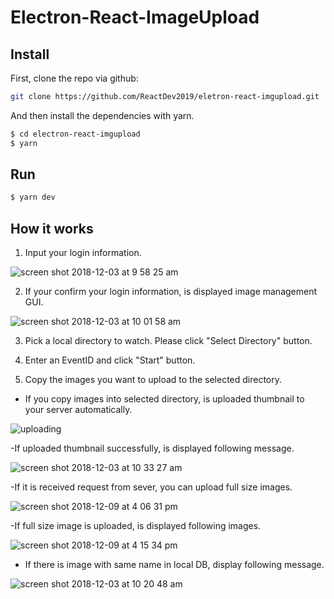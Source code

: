 # Electron-React-ImageUpload


## Install


First, clone the repo via github:

```bash
git clone https://github.com/ReactDev2019/eletron-react-imgupload.git
```

And then install the dependencies with yarn.

```bash
$ cd electron-react-imgupload
$ yarn
```

## Run


```bash
$ yarn dev
```

## How it works

1. Input your login information.

![screen shot 2018-12-03 at 9 58 25 am](https://user-images.githubusercontent.com/39380399/49349519-e97c9600-f6e5-11e8-9875-e034289a0fbd.png)

2. If your confirm your login information, is displayed image management GUI.

  ![screen shot 2018-12-03 at 10 01 58 am](https://user-images.githubusercontent.com/39380399/49349541-087b2800-f6e6-11e8-9292-fa7f4cd449c4.png)
  
3. Pick a local directory to watch. Please click "Select Directory" button.

4. Enter an EventID and click "Start" button.

5. Copy the images you want to upload to the selected directory.
- If you copy images into selected directory, is uploaded thumbnail to your server automatically.

![uploading](https://user-images.githubusercontent.com/39380399/49349760-19786900-f6e7-11e8-9f06-1da6b687b16d.png)

-If uploaded thumbnail successfully, is displayed following message.

![screen shot 2018-12-03 at 10 33 27 am](https://user-images.githubusercontent.com/39380399/49349783-3b71eb80-f6e7-11e8-870c-45a379d37f40.png)

-If it is received request from sever, you can upload full size images.

![screen shot 2018-12-09 at 4 06 31 pm](https://user-images.githubusercontent.com/39380399/49694848-d463a380-fbcc-11e8-984f-446a6b8982e1.png)

-If full size image is uploaded, is displayed following images.

![screen shot 2018-12-09 at 4 15 34 pm](https://user-images.githubusercontent.com/39380399/49694937-b8accd00-fbcd-11e8-8beb-519c1499abe4.png)


- If there is image with same name in local DB, display following message.

![screen shot 2018-12-03 at 10 20 48 am](https://user-images.githubusercontent.com/39380399/49349603-555efe80-f6e6-11e8-85a1-437a0a287fad.png)

